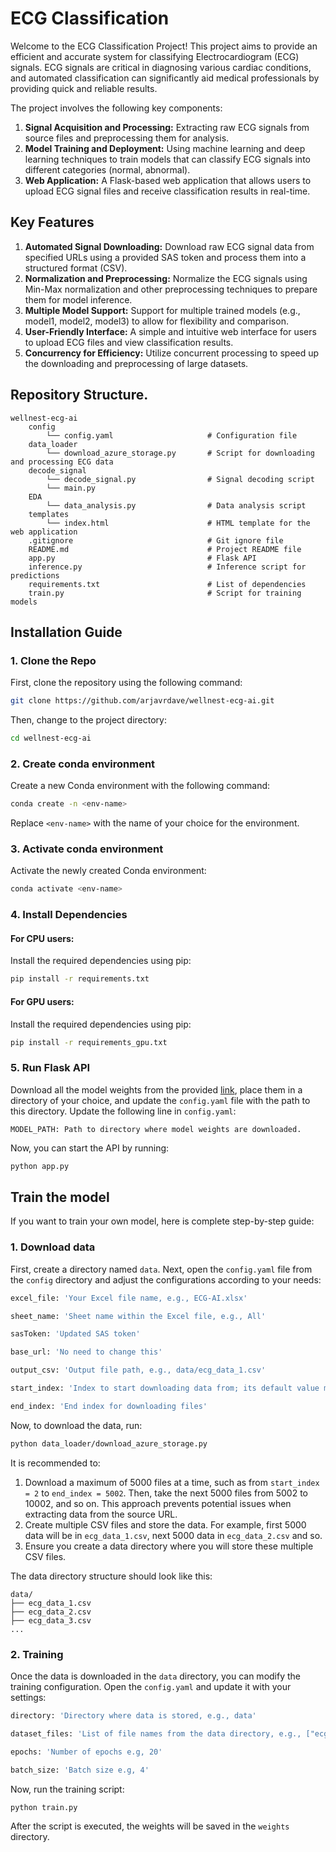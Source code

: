 # ECG Classification

Welcome to the ECG Classification Project! This project aims to provide an efficient and accurate system for classifying Electrocardiogram (ECG) signals. ECG signals are critical in diagnosing various cardiac conditions, and automated classification can significantly aid medical professionals by providing quick and reliable results.

The project involves the following key components:

1. **Signal Acquisition and Processing:** Extracting raw ECG signals from source files and preprocessing them for analysis.
2. **Model Training and Deployment:** Using machine learning and deep learning techniques to train models that can classify ECG signals into different categories (normal, abnormal).
3. **Web Application:** A Flask-based web application that allows users to upload ECG signal files and receive classification results in real-time.

## Key Features

1. **Automated Signal Downloading:** Download raw ECG signal data from specified URLs using a provided SAS token and process them into a structured format (CSV).
2. **Normalization and Preprocessing:** Normalize the ECG signals using Min-Max normalization and other preprocessing techniques to prepare them for model inference. 
3. **Multiple Model Support:** Support for multiple trained models (e.g., model1, model2, model3) to allow for flexibility and comparison. 
4. **User-Friendly Interface:** A simple and intuitive web interface for users to upload ECG files and view classification results. 
5. **Concurrency for Efficiency:** Utilize concurrent processing to speed up the downloading and preprocessing of large datasets.


## Repository Structure.
```
wellnest-ecg-ai    
    config
        └── config.yaml                     # Configuration file
    data_loader
        └── download_azure_storage.py       # Script for downloading and processing ECG data
    decode_signal
        └── decode_signal.py                # Signal decoding script
        └── main.py                
    EDA
        └── data_analysis.py                # Data analysis script
    templates
        └── index.html                      # HTML template for the web application
    .gitignore                              # Git ignore file
    README.md                               # Project README file
    app.py                                  # Flask API
    inference.py                            # Inference script for predictions
    requirements.txt                        # List of dependencies
    train.py                                # Script for training models

```


## Installation Guide

### 1. Clone the Repo
First, clone the repository using the following command:
```bash
git clone https://github.com/arjavrdave/wellnest-ecg-ai.git
```
Then, change to the project directory:
```bash
cd wellnest-ecg-ai
```

### 2. Create conda environment
Create a new Conda environment with the following command:
```bash
conda create -n <env-name>
```

Replace ```<env-name>``` with the name of your choice for the environment.

### 3. Activate conda environment
Activate the newly created Conda environment:
```bash
conda activate <env-name>
```
### 4. Install Dependencies
#### For CPU users:
Install the required dependencies using pip:
```bash
pip install -r requirements.txt
```
#### For GPU users:
Install the required dependencies using pip:
```bash
pip install -r requirements_gpu.txt
```
### 5. Run Flask API
Download all the model weights from the provided [link](https://drive.google.com/drive/folders/1nXUydCMQ3cdfmOkWx3EsyvtJEm-cM9yH?usp=sharing), place them in a directory of your choice, and update the ``config.yaml`` file with the path to this directory. Update the following line in ``config.yaml``:
```angular2html
MODEL_PATH: Path to directory where model weights are downloaded.
```

Now, you can start the API by running:
```bash
python app.py
```

## Train the model

If you want to train your own model, here is complete step-by-step guide:

### 1. Download data

First, create a directory named ``data``. Next, open the ``config.yaml`` file from the ``config`` directory and adjust the configurations according to your needs:
```bash
excel_file: 'Your Excel file name, e.g., ECG-AI.xlsx'

sheet_name: 'Sheet name within the Excel file, e.g., All'

sasToken: 'Updated SAS token'

base_url: 'No need to change this'

output_csv: 'Output file path, e.g., data/ecg_data_1.csv'

start_index: 'Index to start downloading data from; its default value must be kept 2'

end_index: 'End index for downloading files'
```

Now, to download the data, run:
```bash
python data_loader/download_azure_storage.py
```

It is recommended to:
1. Download a maximum of 5000 files at a time, such as from `start_index = 2` to `end_index = 5002`. Then, take the next 5000 files from 5002 to 10002, and so on. This approach prevents potential issues when extracting data from the source URL.
2. Create multiple CSV files and store the data. For example, first 5000 data will be in ``ecg_data_1.csv``, next 5000 data in ``ecg_data_2.csv`` and so.
3. Ensure you create a data directory where you will store these multiple CSV files.

The data directory structure should look like this:
``` 
data/
├── ecg_data_1.csv
├── ecg_data_2.csv
├── ecg_data_3.csv
...
```


### 2. Training

Once the data is downloaded in the ``data`` directory, you can modify the training configuration. Open the ``config.yaml`` and update it with your settings:
```bash
directory: 'Directory where data is stored, e.g., data'

dataset_files: 'List of file names from the data directory, e.g., ["ecg_data_1.csv", "ecg_data_2.csv"]'  # If you have only one file, just add that file to the list

epochs: 'Number of epochs e.g, 20'

batch_size: 'Batch size e.g, 4'
```

Now, run the training script:
```bash
python train.py
```

After the script is executed, the weights will be saved in the ``weights`` directory.


